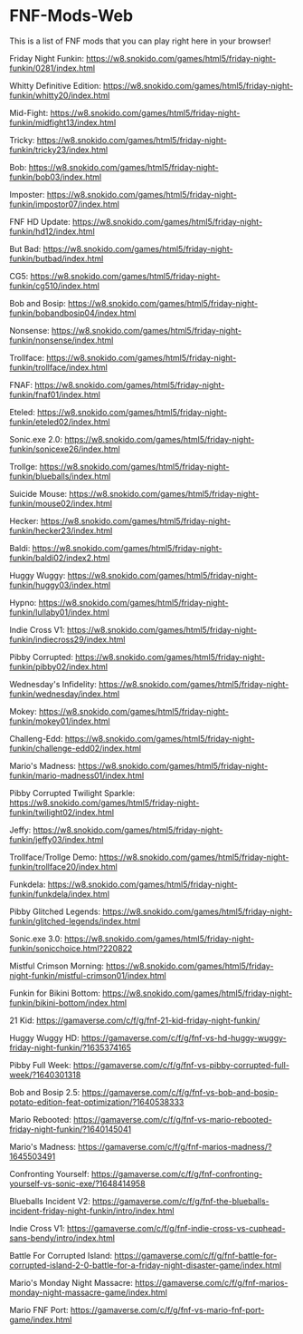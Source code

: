 # FNF-Mods-Web
This is a list of FNF mods that you can play right here in your browser!

Friday Night Funkin: https://w8.snokido.com/games/html5/friday-night-funkin/0281/index.html

Whitty Definitive Edition: https://w8.snokido.com/games/html5/friday-night-funkin/whitty20/index.html

Mid-Fight: https://w8.snokido.com/games/html5/friday-night-funkin/midfight13/index.html

Tricky: https://w8.snokido.com/games/html5/friday-night-funkin/tricky23/index.html

Bob: https://w8.snokido.com/games/html5/friday-night-funkin/bob03/index.html

Imposter: https://w8.snokido.com/games/html5/friday-night-funkin/impostor07/index.html

FNF HD Update: https://w8.snokido.com/games/html5/friday-night-funkin/hd12/index.html

But Bad: https://w8.snokido.com/games/html5/friday-night-funkin/butbad/index.html

CG5: https://w8.snokido.com/games/html5/friday-night-funkin/cg510/index.html

Bob and Bosip: https://w8.snokido.com/games/html5/friday-night-funkin/bobandbosip04/index.html

Nonsense: https://w8.snokido.com/games/html5/friday-night-funkin/nonsense/index.html

Trollface: https://w8.snokido.com/games/html5/friday-night-funkin/trollface/index.html

FNAF: https://w8.snokido.com/games/html5/friday-night-funkin/fnaf01/index.html

Eteled: https://w8.snokido.com/games/html5/friday-night-funkin/eteled02/index.html

Sonic.exe 2.0: https://w8.snokido.com/games/html5/friday-night-funkin/sonicexe26/index.html

Trollge: https://w8.snokido.com/games/html5/friday-night-funkin/blueballs/index.html

Suicide Mouse: https://w8.snokido.com/games/html5/friday-night-funkin/mouse02/index.html

Hecker: https://w8.snokido.com/games/html5/friday-night-funkin/hecker23/index.html

Baldi: https://w8.snokido.com/games/html5/friday-night-funkin/baldi02/index2.html

Huggy Wuggy: https://w8.snokido.com/games/html5/friday-night-funkin/huggy03/index.html

Hypno: https://w8.snokido.com/games/html5/friday-night-funkin/lullaby01/index.html

Indie Cross V1: https://w8.snokido.com/games/html5/friday-night-funkin/indiecross29/index.html

Pibby Corrupted: https://w8.snokido.com/games/html5/friday-night-funkin/pibby02/index.html

Wednesday's Infidelity: https://w8.snokido.com/games/html5/friday-night-funkin/wednesday/index.html

Mokey: https://w8.snokido.com/games/html5/friday-night-funkin/mokey01/index.html

Challeng-Edd: https://w8.snokido.com/games/html5/friday-night-funkin/challenge-edd02/index.html

Mario's Madness: https://w8.snokido.com/games/html5/friday-night-funkin/mario-madness01/index.html

Pibby Corrupted Twilight Sparkle: https://w8.snokido.com/games/html5/friday-night-funkin/twilight02/index.html

Jeffy: https://w8.snokido.com/games/html5/friday-night-funkin/jeffy03/index.html

Trollface/Trollge Demo: https://w8.snokido.com/games/html5/friday-night-funkin/trollface20/index.html

Funkdela: https://w8.snokido.com/games/html5/friday-night-funkin/funkdela/index.html

Pibby Glitched Legends: https://w8.snokido.com/games/html5/friday-night-funkin/glitched-legends/index.html

Sonic.exe 3.0: https://w8.snokido.com/games/html5/friday-night-funkin/sonicchoice.html?220822

Mistful Crimson Morning: https://w8.snokido.com/games/html5/friday-night-funkin/mistful-crimson01/index.html

Funkin for Bikini Bottom: https://w8.snokido.com/games/html5/friday-night-funkin/bikini-bottom/index.html

21 Kid: https://gamaverse.com/c/f/g/fnf-21-kid-friday-night-funkin/

Huggy Wuggy HD: https://gamaverse.com/c/f/g/fnf-vs-hd-huggy-wuggy-friday-night-funkin/?1635374165

Pibby Full Week: https://gamaverse.com/c/f/g/fnf-vs-pibby-corrupted-full-week/?1640301318

Bob and Bosip 2.5: https://gamaverse.com/c/f/g/fnf-vs-bob-and-bosip-potato-edition-feat-optimization/?1640538333

Mario Rebooted: https://gamaverse.com/c/f/g/fnf-vs-mario-rebooted-friday-night-funkin/?1640145041

Mario's Madness: https://gamaverse.com/c/f/g/fnf-marios-madness/?1645503491

Confronting Yourself: https://gamaverse.com/c/f/g/fnf-confronting-yourself-vs-sonic-exe/?1648414958

Blueballs Incident V2: https://gamaverse.com/c/f/g/fnf-the-blueballs-incident-friday-night-funkin/intro/index.html

Indie Cross V1: https://gamaverse.com/c/f/g/fnf-indie-cross-vs-cuphead-sans-bendy/intro/index.html

Battle For Corrupted Island: https://gamaverse.com/c/f/g/fnf-battle-for-corrupted-island-2-0-battle-for-a-friday-night-disaster-game/index.html

Mario's Monday Night Massacre: https://gamaverse.com/c/f/g/fnf-marios-monday-night-massacre-game/index.html

Mario FNF Port: https://gamaverse.com/c/f/g/fnf-vs-mario-fnf-port-game/index.html
